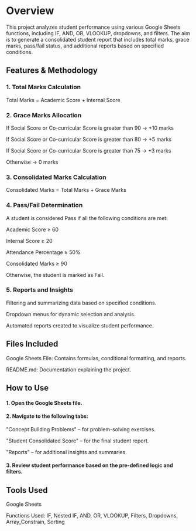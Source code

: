# Overview

This project analyzes student performance using various Google Sheets functions, including IF, AND, OR, VLOOKUP, dropdowns, and filters. The aim is to generate a consolidated student report that includes total marks, grace marks, pass/fail status, and additional reports based on specified conditions.

## Features & Methodology

### 1. Total Marks Calculation

Total Marks = Academic Score + Internal Score

### 2. Grace Marks Allocation

If Social Score or Co-curricular Score is greater than 90 → +10 marks

If Social Score or Co-curricular Score is greater than 80 → +5 marks

If Social Score or Co-curricular Score is greater than 75 → +3 marks

Otherwise → 0 marks

### 3. Consolidated Marks Calculation

Consolidated Marks = Total Marks + Grace Marks

### 4. Pass/Fail Determination

A student is considered Pass if all the following conditions are met:

Academic Score ≥ 60

Internal Score ≥ 20

Attendance Percentage ≥ 50%

Consolidated Marks ≥ 90

Otherwise, the student is marked as Fail.

### 5. Reports and Insights

Filtering and summarizing data based on specified conditions.

Dropdown menus for dynamic selection and analysis.

Automated reports created to visualize student performance.

## Files Included

Google Sheets File: Contains formulas, conditional formatting, and reports.

README.md: Documentation explaining the project.

## How to Use

#### 1. Open the Google Sheets file.

#### 2. Navigate to the following tabs:

"Concept Building Problems" – for problem-solving exercises.

"Student Consolidated Score" – for the final student report.

"Reports" – for additional insights and summaries.

#### 3. Review student performance based on the pre-defined logic and filters.

## Tools Used

Google Sheets

Functions Used: IF, Nested IF, AND, OR, VLOOKUP, Filters, Dropdowns, Array_Constrain, Sorting

